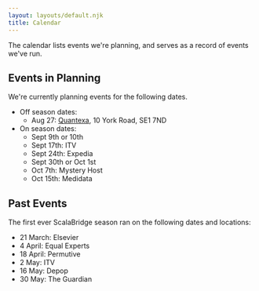 ```yaml
---
layout: layouts/default.njk
title: Calendar
---
```

The calendar lists events we're planning, and serves as a record of events we've run.

## Events in Planning

We're currently planning events for the following dates.

- Off season dates: 
  - Aug 27: [Quantexa][quantexa], 10 York Road, SE1 7ND
- On season dates:
  - Sept 9th or 10th
  - Sept 17th: ITV
  - Sept 24th: Expedia
  - Sept 30th or Oct 1st
  - Oct 7th: Mystery Host
  - Oct 15th: Medidata


## Past Events

The first ever ScalaBridge season ran on the following dates and locations:

* 21 March: Elsevier
* 4 April: Equal Experts
* 18 April: Permutive
* 2 May: ITV
* 16 May: Depop
* 30 May: The Guardian

[quantexa]: https://www.quantexa.com/
